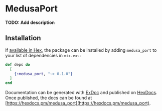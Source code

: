 # MedusaPort

**TODO: Add description**

## Installation

If [available in Hex](https://hex.pm/docs/publish), the package can be installed
by adding `medusa_port` to your list of dependencies in `mix.exs`:

```elixir
def deps do
  [
    {:medusa_port, "~> 0.1.0"}
  ]
end
```

Documentation can be generated with [ExDoc](https://github.com/elixir-lang/ex_doc)
and published on [HexDocs](https://hexdocs.pm). Once published, the docs can
be found at [https://hexdocs.pm/medusa_port](https://hexdocs.pm/medusa_port).

